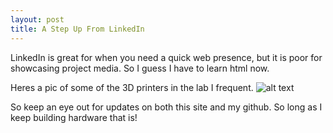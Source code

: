 ```yaml
---
layout: post
title: A Step Up From LinkedIn
---
```


LinkedIn is great for when you need a quick web presence, but it is poor for showcasing project media. So I guess I have to learn html now.

Heres a pic of some of the 3D printers in the lab I frequent.
![alt text](http://um3d.dc.umich.edu/wp-content/uploads/2015/03/20170214_171110-480x360.jpg "They are really noisy")

So keep an eye out for updates on both this site and my github. So long as I keep building hardware that is!
